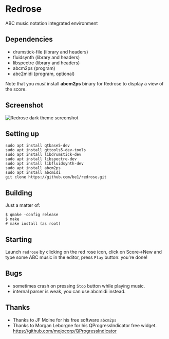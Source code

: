 # Redrose
ABC music notation integrated environment

## Dependencies
- drumstick-file (library and headers)
- fluidsynth (library and headers)
- libspectre (library and headers)
- abcm2ps (program)
- abc2midi (program, optional)

Note that you *must* install **abcm2ps** binary for Redrose to display a view of the score.

## Screenshot
![Redrose dark theme screenshot](http://brouits.free.fr/redrose/redrose.png)

## Setting up
```
sudo apt install qtbase5-dev
sudo apt install qttools5-dev-tools
sudo apt install libdrumstick-dev
sudo apt install libspectre-dev
sudo apt install libfluidsynth-dev
sudo apt install abcm2ps
sudo apt install abcmidi
git clone https://github.com/be1/redrose.git
```
## Building
Just a matter of:
```
$ qmake -config release
$ make
# make install (as root)
```

## Starting
Launch `redrose` by clicking on the red rose icon, click on Score->New and type some ABC music in the editor, press `Play` button: you're done!

## Bugs
- sometimes crash on pressing `Stop` button while playing music.
- internal parser is weak, you can use abcmidi instead.

## Thanks
- Thanks to JF Moine for his free software `abcm2ps`
- Thanks to Morgan Leborgne for his QProgressIndicator free widget. https://github.com/mojocorp/QProgressIndicator

